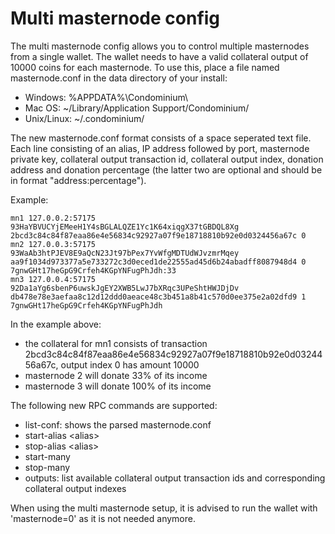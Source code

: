 Multi masternode config
=======================

The multi masternode config allows you to control multiple masternodes from a single wallet. The wallet needs to have a valid collateral output of 10000 coins for each masternode. To use this, place a file named masternode.conf in the data directory of your install:
 * Windows: %APPDATA%\Condominium\
 * Mac OS: ~/Library/Application Support/Condominium/
 * Unix/Linux: ~/.condominium/

The new masternode.conf format consists of a space seperated text file. Each line consisting of an alias, IP address followed by port, masternode private key, collateral output transaction id, collateral output index, donation address and donation percentage (the latter two are optional and should be in format "address:percentage").

Example:
```
mn1 127.0.0.2:57175 93HaYBVUCYjEMeeH1Y4sBGLALQZE1Yc1K64xiqgX37tGBDQL8Xg 2bcd3c84c84f87eaa86e4e56834c92927a07f9e18718810b92e0d0324456a67c 0
mn2 127.0.0.3:57175 93WaAb3htPJEV8E9aQcN23Jt97bPex7YvWfgMDTUdWJvzmrMqey aa9f1034d973377a5e733272c3d0eced1de22555ad45d6b24abadff8087948d4 0 7gnwGHt17heGpG9Crfeh4KGpYNFugPhJdh:33
mn3 127.0.0.4:57175 92Da1aYg6sbenP6uwskJgEY2XWB5LwJ7bXRqc3UPeShtHWJDjDv db478e78e3aefaa8c12d12ddd0aeace48c3b451a8b41c570d0ee375e2a02dfd9 1 7gnwGHt17heGpG9Crfeh4KGpYNFugPhJdh
```

In the example above:
* the collateral for mn1 consists of transaction 2bcd3c84c84f87eaa86e4e56834c92927a07f9e18718810b92e0d0324456a67c, output index 0 has amount 10000
* masternode 2 will donate 33% of its income
* masternode 3 will donate 100% of its income


The following new RPC commands are supported:
* list-conf: shows the parsed masternode.conf
* start-alias \<alias\>
* stop-alias \<alias\>
* start-many
* stop-many
* outputs: list available collateral output transaction ids and corresponding collateral output indexes

When using the multi masternode setup, it is advised to run the wallet with 'masternode=0' as it is not needed anymore.
